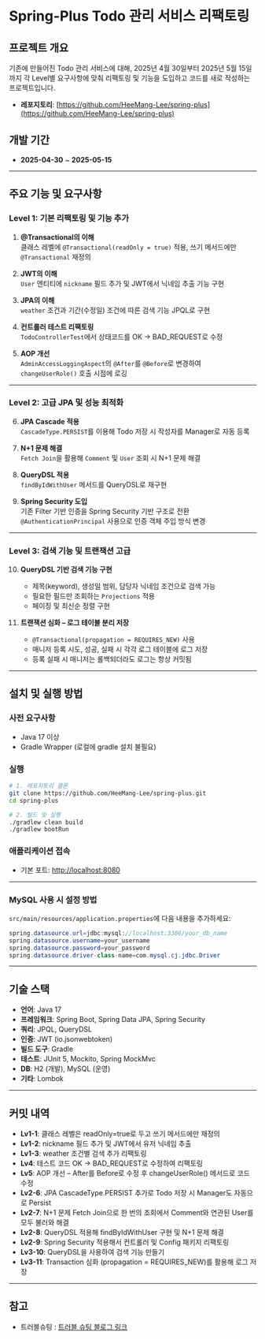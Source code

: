 # Spring-Plus Todo 관리 서비스 리팩토링

## 프로젝트 개요
기존에 만들어진 Todo 관리 서비스에 대해, 2025년 4월 30일부터 2025년 5월 15일까지 각 Level별 요구사항에 맞춰 리팩토링 및 기능을 도입하고 코드를 새로 작성하는 프로젝트입니다.

- **레포지토리**: [https://github.com/HeeMang-Lee/spring-plus](https://github.com/HeeMang-Lee/spring-plus)

## 개발 기간
- **2025-04-30** ~ **2025-05-15**

---

## 주요 기능 및 요구사항

### Level 1: 기본 리팩토링 및 기능 추가

1. **@Transactional의 이해**  
   클래스 레벨에 `@Transactional(readOnly = true)` 적용, 쓰기 메서드에만 `@Transactional` 재정의

2. **JWT의 이해**  
   `User` 엔티티에 `nickname` 필드 추가 및 JWT에서 닉네임 추출 기능 구현

3. **JPA의 이해**  
   `weather` 조건과 기간(수정일) 조건에 따른 검색 기능 JPQL로 구현

4. **컨트롤러 테스트 리팩토링**  
   `TodoControllerTest`에서 상태코드를 OK → BAD_REQUEST로 수정

5. **AOP 개선**  
   `AdminAccessLoggingAspect`의 `@After`를 `@Before`로 변경하여 `changeUserRole()` 호출 시점에 로깅

---

### Level 2: 고급 JPA 및 성능 최적화

6. **JPA Cascade 적용**  
   `CascadeType.PERSIST`를 이용해 Todo 저장 시 작성자를 Manager로 자동 등록

7. **N+1 문제 해결**  
   `Fetch Join`을 활용해 `Comment` 및 `User` 조회 시 N+1 문제 해결

8. **QueryDSL 적용**  
   `findByIdWithUser` 메서드를 QueryDSL로 재구현

9. **Spring Security 도입**  
   기존 Filter 기반 인증을 Spring Security 기반 구조로 전환  
   `@AuthenticationPrincipal` 사용으로 인증 객체 주입 방식 변경

---

### Level 3: 검색 기능 및 트랜잭션 고급

10. **QueryDSL 기반 검색 기능 구현**
    - 제목(keyword), 생성일 범위, 담당자 닉네임 조건으로 검색 가능
    - 필요한 필드만 조회하는 `Projections` 적용
    - 페이징 및 최신순 정렬 구현

11. **트랜잭션 심화 – 로그 테이블 분리 저장**
    - `@Transactional(propagation = REQUIRES_NEW)` 사용
    - 매니저 등록 시도, 성공, 실패 시 각각 로그 테이블에 로그 저장
    - 등록 실패 시 매니저는 롤백되더라도 로그는 항상 커밋됨

---

## 설치 및 실행 방법

### 사전 요구사항
- Java 17 이상
- Gradle Wrapper (로컬에 gradle 설치 불필요)

### 실행
```bash
# 1. 레포지토리 클론
git clone https://github.com/HeeMang-Lee/spring-plus.git
cd spring-plus

# 2. 빌드 및 실행
./gradlew clean build
./gradlew bootRun
```

### 애플리케이션 접속

- 기본 포트: [http://localhost:8080](http://localhost:8080)

---

### MySQL 사용 시 설정 방법

`src/main/resources/application.properties`에 다음 내용을 추가하세요:

```java
spring.datasource.url=jdbc:mysql://localhost:3306/your_db_name
spring.datasource.username=your_username
spring.datasource.password=your_password
spring.datasource.driver-class-name=com.mysql.cj.jdbc.Driver
```


---

## 기술 스택

- **언어**: Java 17
- **프레임워크**: Spring Boot, Spring Data JPA, Spring Security
- **쿼리**: JPQL, QueryDSL
- **인증**: JWT (io.jsonwebtoken)
- **빌드 도구**: Gradle
- **테스트**: JUnit 5, Mockito, Spring MockMvc
- **DB**: H2 (개발), MySQL (운영)
- **기타**: Lombok

---

## 커밋 내역

- **Lv1-1**: 클래스 레벨은 readOnly=true로 두고 쓰기 메서드에만 재정의
- **Lv1-2**: nickname 필드 추가 및 JWT에서 유저 닉네임 추출
- **Lv1-3**: weather 조건별 검색 추가 리팩토링
- **Lv4**: 테스트 코드 OK → BAD_REQUEST로 수정하여 리팩토링
- **Lv5**: AOP 개선 – After를 Before로 수정 후 changeUserRole() 메서드로 코드 수정
- **Lv2-6**: JPA CascadeType.PERSIST 추가로 Todo 저장 시 Manager도 자동으로 Persist
- **Lv2-7**: N+1 문제 Fetch Join으로 한 번의 조회에서 Comment와 연관된 User를 모두 불러와 해결
- **Lv2-8**: QueryDSL 적용해 findByIdWithUser 구현 및 N+1 문제 해결
- **Lv2-9**: Spring Security 적용해서 컨트롤러 및 Config 패키지 리팩토링
- **Lv3-10**: QueryDSL을 사용하여 검색 기능 만들기
- **Lv3-11**: Transaction 심화 (propagation = REQUIRES_NEW)를 활용해 로그 저장

---

## 참고

- 트러블슈팅 : [트러블 슈팅 블로그 링크](https://thishope.inblog.ai/querydsl-q%ED%81%B4%EB%9E%98%EC%8A%A4-%EB%AF%B8%EC%83%9D%EC%84%B1-%EC%98%A4%EB%A5%98-%ED%95%B4%EA%B2%B0-%EB%B0%8F-findbyidwithuser-%EA%B5%AC%ED%98%84%EC%9C%BC%EB%A1%9C-n1-%EB%AC%B8%EC%A0%9C-%ED%95%B4%EA%B2%B0%EA%B8%B0-55379?traffic_type=internal)
